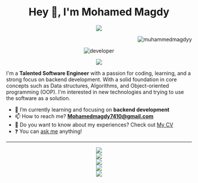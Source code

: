 <h1 align="center"> Hey 👋, I'm Mohamed Magdy </h1>

<div align="center">
  <a href="https://aktive.kerolloz.dev#gh-dark-mode-only"><img src="https://img.shields.io/badge/dynamic/json?label=&query=%24.rank&suffix=%20As%20Most%20Active%20User%20in%20egypt&logo=github&style=for-the-badge&color=555&labelColor=333&url=https://aktive.kerolloz.dev/rank/egypt/MuhammedMagdyy" /></a>
</div>

<p align="right"> <img src="https://komarev.com/ghpvc/?username=muhammedmagdyy&label=Profile%20views&color=0e75b6&style=flat" alt="muhammedmagdyy" /> </p>

<div align="center">
        <img src='https://user-images.githubusercontent.com/60513866/193420194-36d02223-e2b7-4f5b-9327-6a331b842456.gif' alt='developer' />
</div>

<p align="center">
        <a href="https://github.com/DenverCoder1/readme-typing-svg"><img src="https://readme-typing-svg.herokuapp.com?color=36BCF7FF&center=true&vCenter=true&lines=Software+Engineer;Passionate+about+coding+and+learning&center=true&width=500&height=50"></a>
</p>

<p>
I'm a <strong>Talented Software Engineer</strong> with a passion for coding, learning, and a strong focus on backend development. With a solid foundation in core concepts such as Data structures, Algorithms, and Object-oriented programming (OOP). I'm interested in new technologies and trying to use the software as a solution.
</p>

- 🌱 I’m currently learning and focusing on **backend development** 
- 📫 How to reach me? **Mohamedmagdy7410@gmail.com**
- 📄 Do you want to know about my experiences? Check out <a href="https://drive.google.com/file/d/1WBVOSu5aGwcfKO66nrtQudq-7wtil9wJ/view" target="_blank">My CV</a>
- ❓ You can <a href="https://github.com/MuhammedMagdyy/MuhammedMagdyy/discussions">ask me</a> anything!
<!-- ⁉ You can <a href="https://curiouscat.live/0xMeGzz" target="_blank">ask</a> me anything -->

<hr />

<!--
## 🤯 Competitive Programming Profiles
<img src="https://komarev.com/ghpvc/?username=MuhammedMagdyy&color=12100E&style=for-the-badge&label=VIEWS&abbreviated=true"/>
  ![badge](https://aktive.kerolloz.dev/egypt/MuhammedMagdyy?label=&color=12100E&style=for-the-badge&rnkPrefix=Ranked%20&rnkSuffix=%20In%20Egypt)

<p align="center">
     <a href="https://codeforces.com/profile/MeGzz"><img src="https://bit.ly/37EpMXq" width="50px" title="Codeforces" alt="Codeforces"/></a>
     <a href="https://www.hackerrank.com/Muhammed_Magdy"><img src="https://bit.ly/3NbH5yd" width="50px" title="Hackerrrank" alt="Hackerrank"/></a>
     <a href="https://leetcode.com/Muhammed_Magdy"><img src="https://bit.ly/39YnDXx" width="50px" title="Leetcode" alt="Leetcode"/></a>
     <a href="https://atcoder.jp/users/MeGzz"><img src="https://bit.ly/3Ne9x2G" width="50px" title="AtCoder" alt="AtCoder"/></a>
</p>

## 💻 Tools & Technologies
-->

<p align=center>
  <a href="https://go-skill-icons.vercel.app">
    <img src="https://go-skill-icons.vercel.app/api/icons?i=nodejs" /><br/>
    <img src="https://go-skill-icons.vercel.app/api/icons?i=js,ts" /><br/>
    <img src="https://go-skill-icons.vercel.app/api/icons?i=express,nestjs,linux,nginx" /><br/>
    <img src="https://go-skill-icons.vercel.app/api/icons?i=docker,azure,git,github,githubactions" /><br/>
    <img src="https://go-skill-icons.vercel.app/api/icons?i=mysql,postgres,prisma,typeorm,mongodb,redis" /><br/>
  </a>
</p>

<!-- Comments -->
<!-- <p align="center">
<a href="https://buymeacoffee.com/megzz" target="_blank"><img src="https://cdn.buymeacoffee.com/buttons/default-orange.png" alt="Buy Me A Coffee" height="41" width="174"></a>
        <img src="https://skillicons.dev/icons?i=cpp" alt="CPP" width="55px" title="CPP">        
        <img src="https://skillicons.dev/icons?i=js" alt="JavaScript" width="55px" title="JavaScript">
        <img src="https://github.com/tandpfun/skill-icons/blob/main/icons/TypeScript.svg" alt="TypeScript" width="55px" title="TypeScript">
        <img src="https://skillicons.dev/icons?i=html" alt="HTML" width="55px" title="HTML">
        <img src="https://skillicons.dev/icons?i=css" alt="CSS" width="55px" title="CSS">
        <img src="https://github.com/tandpfun/skill-icons/blob/main/icons/NodeJS-Dark.svg" alt="Nodejs" width="55px" title="Nodejs">
       <img src="https://github.com/tandpfun/skill-icons/blob/main/icons/Scala-Dark.svg" alt="Scala" width="55px" title="Scala"> -->
<!--             <br/>
        <img src="https://github.com/tandpfun/skill-icons/blob/main/icons/ExpressJS-Dark.svg" alt="Express.js" width="55px" title="Express.js">
        <img src="https://github.com/tandpfun/skill-icons/blob/main/icons/MySQL-Dark.svg" alt="MySQL" width="55px" title="MySQL">
        <img src="https://github.com/tandpfun/skill-icons/blob/main/icons/Prisma.svg" alt="Prisma" width="55px" title="Prisma">
        <img src="https://github.com/tandpfun/skill-icons/blob/main/icons/Docker.svg" alt="Docker" width="55px" title="Docker">
        <img src="https://github.com/tandpfun/skill-icons/blob/main/icons/Sequelize-Dark.svg" alt="Sequelize" width="55px" title="Sequelize"> -->
<!--             <br/>
        <img src="https://github.com/tandpfun/skill-icons/blob/main/icons/Linux-Dark.svg" alt="Linux" width="55px" title="Linux">
        <img src="https://github.com/tandpfun/skill-icons/blob/main/icons/Git.svg" alt="Git" width="55px" title="Git">
        <img src="https://github.com/tandpfun/skill-icons/blob/main/icons/Github-Dark.svg" alt="GitHub" width="55px" title="GitHub">  -->
<!-- </p> -->
<!--    <img src="https://bit.ly/37Epy2y" alt="C++" width="60px" title="C++">  -->
<!--    <img src="https://bit.ly/3stK11q" alt="Python" width="55px" title="Python">  -->
<!--    <img src="https://github.com/tandpfun/skill-icons/blob/main/icons/MongoDB.svg" alt="MongoDB" width="55px" title="MongoDB"> -->
<!--    <img src="https://bit.ly/3LaG6Nx" alt="Linux" width="55px" title="Linux"> -->    
<!--    <img src="https://bit.ly/3yvoEjR" alt="Git" width="55px" title="Git"> -->
<!--    <img src="https://github.com/tandpfun/skill-icons/blob/main/icons/Postman.svg" alt="Postman" width="55px" title="Postman"> -->
<!--    <img src="https://bit.ly/3wvo4Ai" alt="Github" width="55px" title="Github"> -->      
<!--
        <div align="right">
                <img src='https://user-images.githubusercontent.com/60513866/165189789-37c3c5de-ea7a-4284-90eb-b3b7ce747fc2.gif' alt='Awesome Matrix Code' width="400" height="191" />
        </div>
-->

<!--    https://github.com/MarikIshtar007/MarikIshtar007/blob/master/images/matrix.gif -->
